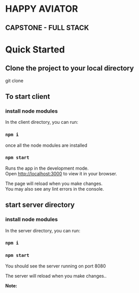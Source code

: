 # HAPPY AVIATOR

## CAPSTONE - FULL STACK

# Quick Started

## Clone the project to your local directory

git clone <repo> <directory>

## To start client

### install node modules

In the client directory, you can run:

### `npm i`

once all the node modules are installed

### `npm start`

Runs the app in the development mode.\
Open [http://localhost:3000](http://localhost:3000) to view it in your browser.

The page will reload when you make changes.\
You may also see any lint errors in the console.

## start server directory

### install node modules

In the server directory, you can run:

### `npm i`

### `npm start`

You should see the server running on port 8080

The server will reload when you make changes..

**Note:**
